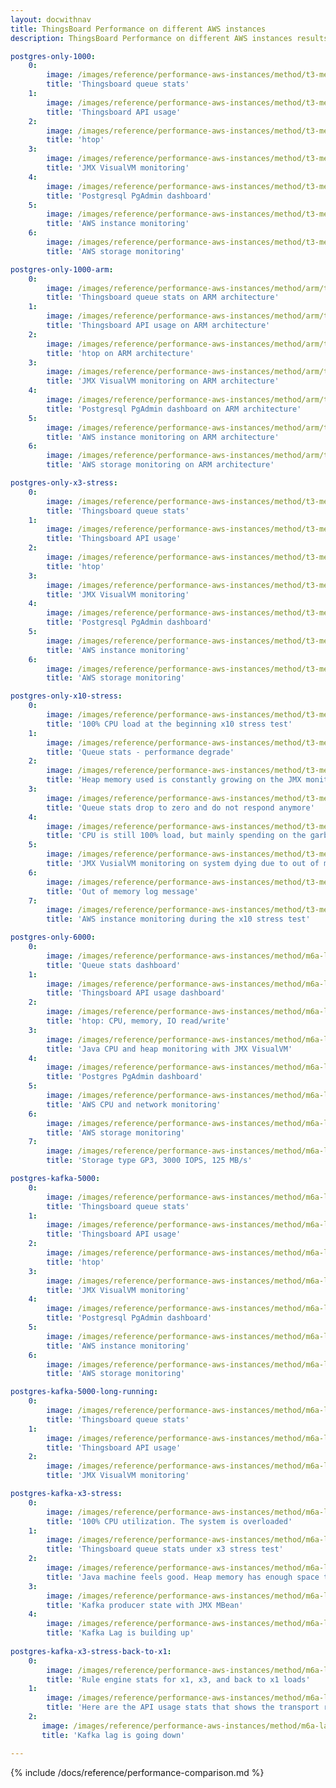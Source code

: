 ```yaml
---
layout: docwithnav
title: ThingsBoard Performance on different AWS instances
description: ThingsBoard Performance on different AWS instances results

postgres-only-1000:
    0:
        image: /images/reference/performance-aws-instances/method/t3-medium/postgres/queue-stats.png  
        title: 'Thingsboard queue stats'
    1:
        image: /images/reference/performance-aws-instances/method/t3-medium/postgres/api-usage.png
        title: 'Thingsboard API usage'
    2:
        image: /images/reference/performance-aws-instances/method/t3-medium/postgres/htop.png
        title: 'htop'
    3:
        image: /images/reference/performance-aws-instances/method/t3-medium/postgres/jmx-visualvm-monitoring.png
        title: 'JMX VisualVM monitoring'
    4:
        image: /images/reference/performance-aws-instances/method/t3-medium/postgres/postgresql-pgadmin-dashboard.png
        title: 'Postgresql PgAdmin dashboard'
    5:
        image: /images/reference/performance-aws-instances/method/t3-medium/postgres/aws-instance-monitoring.png
        title: 'AWS instance monitoring'
    6:
        image: /images/reference/performance-aws-instances/method/t3-medium/postgres/aws-storage-monitoring.png
        title: 'AWS storage monitoring'

postgres-only-1000-arm:
    0:
        image: /images/reference/performance-aws-instances/method/arm/t4g-medium/postgres/queue-stats.png  
        title: 'Thingsboard queue stats on ARM architecture'
    1:
        image: /images/reference/performance-aws-instances/method/arm/t4g-medium/postgres/api-usage.png
        title: 'Thingsboard API usage on ARM architecture'
    2:
        image: /images/reference/performance-aws-instances/method/arm/t4g-medium/postgres/htop.png
        title: 'htop on ARM architecture'
    3:
        image: /images/reference/performance-aws-instances/method/arm/t4g-medium/postgres/jmx-visualvm-monitoring.png
        title: 'JMX VisualVM monitoring on ARM architecture'
    4:
        image: /images/reference/performance-aws-instances/method/arm/t4g-medium/postgres/postgresql-pgadmin-dashboard.png
        title: 'Postgresql PgAdmin dashboard on ARM architecture'
    5:
        image: /images/reference/performance-aws-instances/method/arm/t4g-medium/postgres/aws-instance-monitoring.png
        title: 'AWS instance monitoring on ARM architecture'
    6:
        image: /images/reference/performance-aws-instances/method/arm/t4g-medium/postgres/aws-storage-monitoring.png
        title: 'AWS storage monitoring on ARM architecture'

postgres-only-x3-stress:
    0:
        image: /images/reference/performance-aws-instances/method/t3-medium/burst-x3/burst-x3-queue-stats.png  
        title: 'Thingsboard queue stats'
    1:
        image: /images/reference/performance-aws-instances/method/t3-medium/burst-x3/burst-x3-api-usage.png
        title: 'Thingsboard API usage'
    2:
        image: /images/reference/performance-aws-instances/method/t3-medium/burst-x3/burst-x3-htop.png
        title: 'htop'
    3:
        image: /images/reference/performance-aws-instances/method/t3-medium/burst-x3/burst-x3-jmx-visualvm-monitoring.png
        title: 'JMX VisualVM monitoring'
    4:
        image: /images/reference/performance-aws-instances/method/t3-medium/burst-x3/burst-x3-postgresql-pgadmin-dashboard.png
        title: 'Postgresql PgAdmin dashboard'
    5:
        image: /images/reference/performance-aws-instances/method/t3-medium/burst-x3/burst-x3-aws-instance-monitoring.png
        title: 'AWS instance monitoring'
    6:
        image: /images/reference/performance-aws-instances/method/t3-medium/burst-x3/burst-x3-aws-storage-monitoring.png
        title: 'AWS storage monitoring'

postgres-only-x10-stress:
    0:
        image: /images/reference/performance-aws-instances/method/t3-medium/flood-x10/beginning-htop.png  
        title: '100% CPU load at the beginning x10 stress test'
    1:
        image: /images/reference/performance-aws-instances/method/t3-medium/flood-x10/beginning-queue-stats.png
        title: 'Queue stats - performance degrade'
    2:
        image: /images/reference/performance-aws-instances/method/t3-medium/flood-x10/beginning-jmx-visualvm-monitoring.png
        title: 'Heap memory used is constantly growing on the JMX monitor'
    3:
        image: /images/reference/performance-aws-instances/method/t3-medium/flood-x10/queue-stats.png
        title: 'Queue stats drop to zero and do not respond anymore'
    4:
        image: /images/reference/performance-aws-instances/method/t3-medium/flood-x10/htop.png
        title: 'CPU is still 100% load, but mainly spending on the garbage collector'
    5:
        image: /images/reference/performance-aws-instances/method/t3-medium/flood-x10/jmx-visualvm-monitoring.png
        title: 'JMX VusialVM monitoring on system dying due to out of memory'
    6:
        image: /images/reference/performance-aws-instances/method/t3-medium/flood-x10/out-of-memory.png
        title: 'Out of memory log message'
    7:
        image: /images/reference/performance-aws-instances/method/t3-medium/flood-x10/aws-instance-monitoring.png
        title: 'AWS instance monitoring during the x10 stress test'

postgres-only-6000:
    0:
        image: /images/reference/performance-aws-instances/method/m6a-large/postgres/thingsboard-aws-m6a-large-queue-stats-dashboard.png  
        title: 'Queue stats dashboard'
    1:
        image: /images/reference/performance-aws-instances/method/m6a-large/postgres/thingsboard-aws-m6a-large-api-usage-dashboard.png
        title: 'Thingsboard API usage dashboard'
    2:
        image: /images/reference/performance-aws-instances/method/m6a-large/postgres/thingsboard-aws-m6a-large-htop-cpu-memory-io-monitoring.png
        title: 'htop: CPU, memory, IO read/write'
    3:
        image: /images/reference/performance-aws-instances/method/m6a-large/postgres/thingsboard-aws-m6a-large-jmx-visualvm-monitoring.png
        title: 'Java CPU and heap monitoring with JMX VisualVM'
    4:
        image: /images/reference/performance-aws-instances/method/m6a-large/postgres/thingsboard-aws-m6a-large-postgresql-pgadmin-dashboard.png
        title: 'Postgres PgAdmin dashboard'
    5:
        image: /images/reference/performance-aws-instances/method/m6a-large/postgres/thingsboard-aws-m6a-large-cpu-network-monitoring.png
        title: 'AWS CPU and network monitoring'
    6:
        image: /images/reference/performance-aws-instances/method/m6a-large/postgres/thingsboard-aws-m6a-large-disk-monitoring.png
        title: 'AWS storage monitoring'
    7:
        image: /images/reference/performance-aws-instances/method/m6a-large/postgres/thingsboard-aws-m6a-large-disk-type.png
        title: 'Storage type GP3, 3000 IOPS, 125 MB/s'

postgres-kafka-5000:
    0:
        image: /images/reference/performance-aws-instances/method/m6a-large/postgres-kafka/queue-stats.png  
        title: 'Thingsboard queue stats'
    1:
        image: /images/reference/performance-aws-instances/method/m6a-large/postgres-kafka/api-usage.png
        title: 'Thingsboard API usage'
    2:
        image: /images/reference/performance-aws-instances/method/m6a-large/postgres-kafka/htop.png
        title: 'htop'
    3:
        image: /images/reference/performance-aws-instances/method/m6a-large/postgres-kafka/jmx-visualvm-monitoring.png
        title: 'JMX VisualVM monitoring'
    4:
        image: /images/reference/performance-aws-instances/method/m6a-large/postgres-kafka/postgresql-pgadmin-dashboard.png
        title: 'Postgresql PgAdmin dashboard'
    5:
        image: /images/reference/performance-aws-instances/method/m6a-large/postgres-kafka/aws-instance-monitoring.png
        title: 'AWS instance monitoring'
    6:
        image: /images/reference/performance-aws-instances/method/m6a-large/postgres-kafka/aws-storage-monitoring.png
        title: 'AWS storage monitoring'

postgres-kafka-5000-long-running:
    0:
        image: /images/reference/performance-aws-instances/method/m6a-large/postgres-kafka/long-running/queue-stats-long-running.png  
        title: 'Thingsboard queue stats'
    1:
        image: /images/reference/performance-aws-instances/method/m6a-large/postgres-kafka/long-running/api-usage-long-running.png
        title: 'Thingsboard API usage'
    2:
        image: /images/reference/performance-aws-instances/method/m6a-large/postgres-kafka/long-running/jmx-visualvm-monitoring-long-running.png
        title: 'JMX VisualVM monitoring'

postgres-kafka-x3-stress:
    0:
        image: /images/reference/performance-aws-instances/method/m6a-large/postgres-kafka/stress-x3/htop-stress-x3.png  
        title: '100% CPU utilization. The system is overloaded'
    1:
        image: /images/reference/performance-aws-instances/method/m6a-large/postgres-kafka/stress-x3/queue-stats-stress-x3.png
        title: 'Thingsboard queue stats under x3 stress test'
    2:
        image: /images/reference/performance-aws-instances/method/m6a-large/postgres-kafka/stress-x3/jmx-visualvm-monitoring-long-running-stress-x3.png
        title: 'Java machine feels good. Heap memory has enough space to operate'
    3:
        image: /images/reference/performance-aws-instances/method/m6a-large/postgres-kafka/stress-x3/kafka-producer-jmx-mbean-stress-x3.png
        title: 'Kafka producer state with JMX MBean'
    4:
        image: /images/reference/performance-aws-instances/method/m6a-large/postgres-kafka/stress-x3/kafka-lag-stress-x3.png
        title: 'Kafka Lag is building up'
   
postgres-kafka-x3-stress-back-to-x1:
    0:
        image: /images/reference/performance-aws-instances/method/m6a-large/postgres-kafka/stress-x3/queue-stats--x1--stress-x3--x1.png
        title: 'Rule engine stats for x1, x3, and back to x1 loads'
    1:
        image: /images/reference/performance-aws-instances/method/m6a-large/postgres-kafka/stress-x3/api-usage--x1--stress-x3--x1.png
        title: 'Here are the API usage stats that shows the transport rate (incoming messages and data points) and the rule engine performance'
    2:
       image: /images/reference/performance-aws-instances/method/m6a-large/postgres-kafka/stress-x3/kafka-lag-stress-x3-after.png  
       title: 'Kafka lag is going down'

---
```


{% include /docs/reference/performance-comparison.md %}
